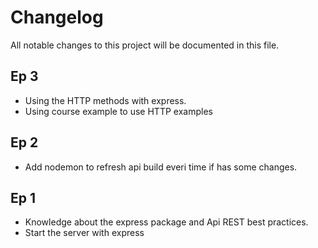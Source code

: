 # Changelog

All notable changes to this project will be documented in this file.

## Ep 3

- Using the HTTP methods with express.
- Using course example to use HTTP examples

## Ep 2

- Add nodemon to refresh api build everi time if has some changes.

## Ep 1

- Knowledge about the express package and Api REST best practices.
- Start the server with express